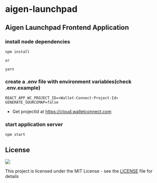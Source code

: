 # aigen-launchpad
## Aigen Launchpad Frontend Application

### install node dependencies
```
npm install

or 

yarn
```

### create a .env file with environment variables(check .env.example)
```
REACT_APP_WC_PROJECT_ID=<Wallet-Connect-Project-Id>
GENERATE_SOURCEMAP=false
```
* Get projectId at https://cloud.walletconnect.com

### start application server
```
npm start
```

## License

<a href="LICENSE.rst"><img src="https://img.shields.io/github/license/aigenprotocol/aigen-launchpad"></a>

This project is licensed under the MIT License - see the [LICENSE](LICENSE.rst) file for details
